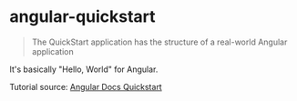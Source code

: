 # angular-quickstart
> The QuickStart application has the structure of a real-world Angular application

It's basically "Hello, World" for Angular.

Tutorial source: [Angular Docs Quickstart](https://angular.io/docs/ts/latest/quickstart.html)
